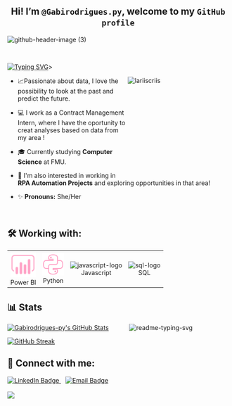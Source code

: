  ##  <div align="center"> Hi! I’m `@Gabirodrigues.py`, welcome to my `GitHub profile`</div>


![github-header-image (3)](header_github.png)
 
  <br>
  
<a href="https://git.io/typing-svg"><img src="https://readme-typing-svg.herokuapp.com?font=Fira+Code&pause=1000&color=FFA4C7&width=435&lines=print('Hi+there');print('Welcome+to+my+Github');SELECT+*+FROM+people+WHERE+name+'Gabi''" alt="Typing SVG" /></a>></a>


<div>
   <img align="right" alt="lariiscriis" width="230" height="230" src="https://i.pinimg.com/474x/81/5e/ef/815eefdb69dcbc97214ff20d33b1e319.jpg">

-  📈Passionate about data, I love the possibility to look at the past and predict the future.

- 💻 I work as a Contract Management Intern, where I have the oportunity to creat analyses based on data from my area !

- 🎓 Currently studying **Computer Science** at FMU.

- 🌱  I'm also interested in working in  **RPA Automation Projects** and exploring opportunities in that area!

- ✨ **Pronouns:** She/Her
</div>

<br>


<div align="center">

</div>

## 🛠️ Working with: 

  <table align="center">
    <tr>
        <td align="center">
            <img style="width: 100%; max-width: 300px;" src="assets/imagens/icons8-power-bi-50.png" alt="PowerBI-logo"/>
            <br>Power BI
        </td>
        <td align="center">
            <img style="width: 100%; max-width: 300px;" src="assets/imagens/icons8-python-50.png" alt="Python-logo"/>
            <br>Python
        </td>
        <td align="center">
            <img  style="width: 90%; max-width: 300px;" src="https://github.com/user-attachments/assets/b53324b7-7f74-46e6-a5c0-635e4e5c1849" alt="javascript-logo"/>
            <br>Javascript
        </td>
         </td>
        <td align="center">
            <img  style="width: 60%; max-width: 300px;" src="https://github.com/user-attachments/assets/05414f97-0364-47b2-99ba-fbe01086ecfe" alt="sql-logo"/>
            <br>SQL
        </td>
    </tr>
</table>


##  📊 Stats  
<div align="left">
<img align="right" width="45%" src="https://github-readme-stats.vercel.app/api/top-langs/?username=Gabirodrigues-py&cardType=github&bg_color=00000000&Text=000&title_color=FFA4C7FF&border_color=FFA4C7&card_width=200" alt="readme-typing-svg">

 
  <a href="https://awesome-github-stats.azurewebsites.net/index.html??cardType=github&theme=tokyonight&preferLogin=true&Background=00000000&Text=000&Title=FFA4C7&Ring=FFA4C7&Border=FFA4C7">
    <img   width="50%" alt="Gabirodrigues-py's GitHub Stats" src="https://awesome-github-stats.azurewebsites.net/user-stats/Gabirodrigues-py?cardType=github&theme=tokyonight&preferLogin=true&Background=00000000&Text=FFA4C7FF&Title=FFA4C7&Ring=FFA4C7&Border=FFA4C7" />
  </a>
</p>

<p align="left">
  <a href="https://git.io/streak-stats">
    <img  width="50%" src="https://github-readme-streak-stats.herokuapp.com?user=Gabirodrigues-py&theme=omni&background=00000000&border=FFA4C7&ring=FFA4C7&stroke=FFA4C7&fire=FFA4C7&currStreakNum=FF4BB4&sideNums=FF4BB4&currStreakLabel=FF4BB4&dates=FF4BB4" alt="GitHub Streak" />
  </a>
</div>



## 📲 Connect with me:
<div  align="left">
<a href="https://www.linkedin.com/in/gabriella-pereira-rodrigues-745747293/" target="_blank" style="margin-right: 10px;">
    <img src="https://img.shields.io/badge/-LinkedIn-ffa4c7?style=for-the-badge&logo=linkedin&logoColor=white" alt="LinkedIn Badge" width="100" height="30" />
</a>
  <a href="gabirodrigues.sp2@gmail.com" target="_blank" style="margin-right: 10px;">
     <img src="https://img.shields.io/badge/-Email-ffa4c7?style=for-the-badge&logo=gmail&logoColor=white" alt="Email Badge" width="100" height="30" />
</a>
 </div>

<br> 

<div  align="left">
<img width="600"src="https://i.pinimg.com/originals/f6/29/36/f629365f298cad35688f34b4d456945f.gif"/>
</div>
